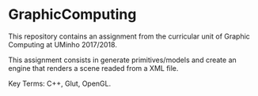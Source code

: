 # GraphicComputing

This repository contains an assignment from the curricular unit of Graphic
Computing at UMinho 2017/2018.

This assignment consists in generate primitives/models and create an engine that
renders a scene readed from a XML file.

Key Terms: C++, Glut, OpenGL.
